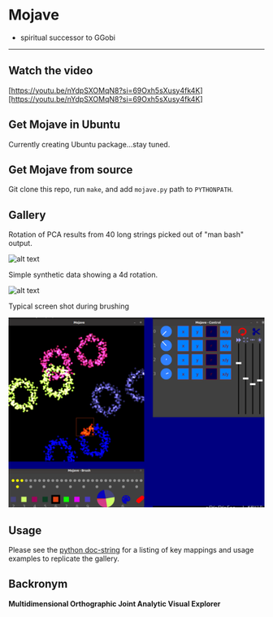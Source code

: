 # Mojave
* spiritual successor to GGobi 
---
## Watch the video

[https://youtu.be/nYdpSXOMqN8?si=69Oxh5sXusy4fk4K][https://youtu.be/nYdpSXOMqN8?si=69Oxh5sXusy4fk4K]

## Get Mojave in Ubuntu

Currently creating Ubuntu package...stay tuned.

## Get Mojave from source

Git clone this repo, run `make`, and add `mojave.py` path to `PYTHONPATH`.

## Gallery
Rotation of PCA results from 40 long strings picked out of "man bash" output. 

![alt text](https://github.com/kjplaye/mojave/blob/main/example_bash.gif?raw=true)

Simple synthetic data showing a 4d rotation.

![alt text](https://github.com/kjplaye/mojave/blob/main/example_toy.gif?raw=true)

Typical screen shot during brushing

![alt text](https://github.com/kjplaye/mojave/blob/main/example_mojave.png?raw=true)

## Usage
Please see the [python doc-string](https://github.com/kjplaye/mojave/blob/main/mojave.py#L21) for a listing of key mappings and usage examples to replicate the gallery.

## Backronym

__Multidimensional 
Orthographic 
Joint 
Analytic
Visual 
Explorer__
